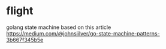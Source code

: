 # flight


golang state machine based on this article
https://medium.com/@johnsiilver/go-state-machine-patterns-3b667f345b5e

